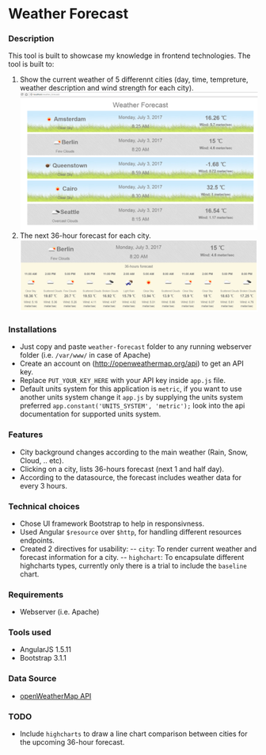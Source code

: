 # Weather Forecast


### Description

This tool is built to showcase my knowledge in frontend technologies. The tool is built to:

1. Show the current weather of 5 differennt cities (day, time, tempreture, weather description and wind strength for each city).
![Image of homepage](./screenshots/homepage.png)
2. The next 36-hour forecast for each city.
![Image of city forcast](./screenshots/city_forecast.png)

### Installations

- Just copy and paste `weather-forecast` folder to any running webserver folder (i.e. `/var/www/` in case of Apache)
- Create an account on (http://openweathermap.org/api)  to get an API key.
- Replace `PUT_YOUR_KEY_HERE` with your API key inside `app.js` file.
- Default units system for this application is `metric`, if you want to use another units system change it `app.js`
by supplying the units system preferred `app.constant('UNITS_SYSTEM', 'metric');` look into the api documentation for supported units system.

### Features

- City background changes according to the main weather (Rain, Snow, Cloud, .. etc).
- Clicking on a city, lists 36-hours forecast (next 1 and half day).
- According to the datasource, the forecast includes weather data for every 3 hours.

### Technical choices

- Chose UI framework Bootstrap to help in responsivness.
- Used Angular `$resource` over `$http`, for handling different resources endpoints.
- Created 2 directives for usability:
-- `city`: To render current weather and forecast information for a city.
-- `highchart`: To encapsulate different highcharts types, currently only there is a trial to include the  `baseline` chart.

### Requirements

- Webserver (i.e. Apache)

### Tools used

- AngularJS 1.5.11
- Bootstrap 3.1.1

### Data Source
- [openWeatherMap API](http://openweathermap.org/api)

### TODO

- Include `highcharts` to draw a line chart comparison between cities for the upcoming 36-hour forecast.